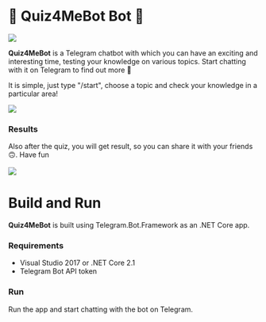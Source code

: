 # 🧐 Quiz4MeBot Bot 🤖

[![](https://img.shields.io/badge/%40Quiz4MeBot-Telegram-blue)](https://t.me/Quiz4MeBot)

**Quiz4MeBot** is a Telegram chatbot with which you can have an exciting and interesting time, testing your knowledge on various topics. 
Start chatting with it on Telegram to find out more 🙂

It is simple, just type "/start", choose a topic and check your knowledge in a particular area!

![](https://i.ibb.co/YdZtC41/ezgif-com-gif-maker-1.gif)

### Results 
Also after the quiz, you will get result, so you can share it with your friends 🙃. 
Have fun<br/><br/>
![](https://i.ibb.co/c16GJSs/photo-2021-02-02-12-19-26.jpg)

# Build and Run

**Quiz4MeBot** is built using Telegram.Bot.Framework as an .NET Core app.

### Requirements

- Visual Studio 2017 or .NET Core 2.1
- Telegram Bot API token

### Run

Run the app and start chatting with the bot on Telegram.

